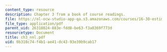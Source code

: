 ```yaml
---
content_type: resource
description: Chapter 3 from a book of course readings.
file: https://ol-ocw-studio-app-qa.s3.amazonaws.com/courses/16-30-estimation-and-control-of-aerospace-systems-spring-2004/0b318c74f4b1ae41dc4393e39b9cab17_ch3_nnl.pdf
file_type: application/pdf
parent_uid: 26318024-883e-fdd8-be63-f3a0369f773d
resourcetype: Document
title: ch3_nnl.pdf
uid: 0b318c74-f4b1-ae41-dc43-93e39b9cab17
---
```

